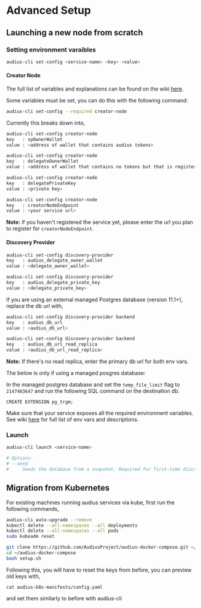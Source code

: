 # Advanced Setup

## Launching a new node from scratch

### Setting environment varaibles

```sh
audius-cli set-config <service-name> <key> <value>
```

#### Creator Node
The full list of variables and explanations can be found on the wiki [here](https://github.com/AudiusProject/audius-protocol/wiki/Content-Node:-Configuration-Details#required-environment-variables).

Some variables must be set, you can do this with the following command:
```sh
audius-cli set-config --required creator-node
```

Currently this breaks down into,

```sh
audius-cli set-config creator-node
key   : spOwnerWallet
value : <address of wallet that contains audius tokens>

audius-cli set-config creator-node
key   : delegateOwnerWallet
value : <address of wallet that contains no tokens but that is registered on chain>

audius-cli set-config creator-node
key   : delegatePrivateKey
value : <private key>

audius-cli set-config creator-node
key   : creatorNodeEndpoint
value : <your service url>
```
**Note:** if you haven't registered the service yet, please enter the url you plan to register for `creatorNodeEndpoint`.

#### Discovery Provider
```sh
audius-cli set-config discovery-provider
key   : audius_delegate_owner_wallet
value : <delegate_owner_wallet>

audius-cli set-config discovery-provider
key   : audius_delegate_private_key
value : <delegate_private_key>
```

If you are using an external managed Postgres database (version 11.1+), replace the db url with,
```sh
audius-cli set-config discovery-provider backend
key   : audius_db_url
value : <audius_db_url>

audius-cli set-config discovery-provider backend
key   : audius_db_url_read_replica
value : <audius_db_url_read_replica>
```

**Note:** If there's no read replica, enter the primary db url for both env vars.

The below is only if using a managed posgres database:

In the managed postgres database and set the `temp_file_limit` flag to `2147483647` and run the following SQL command on the destination db.
```
CREATE EXTENSION pg_trgm;
```

Make sure that your service exposes all the required environment variables. See wiki [here](https://github.com/AudiusProject/audius-protocol/wiki/Discovery-Node:-Configuration-Details#required-environment-variables) for full list of env vars and descriptions.

### Launch
```sh
audius-cli launch <service-name>

# Options:
# --seed
#     Seeds the database from a snapshot. Required for first-time discovery setup.
```

## Migration from Kubernetes

For existing machines running audius services via kube, first run the following commands,
```sh
audius-cli auto-upgrade --remove
kubectl delete --all-namespaces --all deployments
kubectl delete --all-namespaces --all pods
sudo kubeadm reset

git clone https://github.com/AudiusProject/audius-docker-compose.git ~/audius-docker-compose
cd ~/audius-docker-compose
bash setup.sh
```

Following this, you will have to reset the keys from before, you can preview old keys with,
```
cat audius-k8s-manifests/config.yaml
```
and set them similarly to before with audius-cli